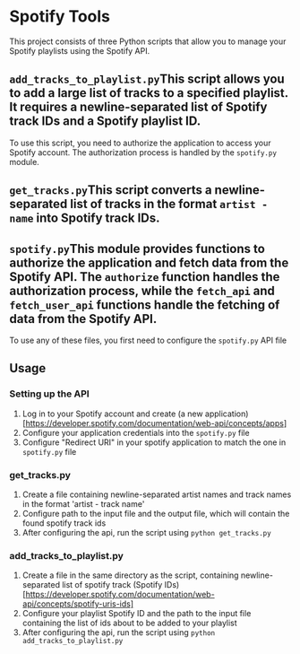 # Spotify Tools

This project consists of three Python scripts that allow you to manage your Spotify playlists using the Spotify API.

## `add_tracks_to_playlist.py`This script allows you to add a large list of tracks to a specified playlist. It requires a newline-separated list of Spotify track IDs and a Spotify playlist ID.

To use this script, you need to authorize the application to access your Spotify account. The authorization process is handled by the `spotify.py` module.

## `get_tracks.py`This script converts a newline-separated list of tracks in the format `artist - name` into Spotify track IDs. 

## `spotify.py`This module provides functions to authorize the application and fetch data from the Spotify API. The `authorize` function handles the authorization process, while the `fetch_api` and `fetch_user_api` functions handle the fetching of data from the Spotify API.

To use any of these files, you first need to configure the `spotify.py` API file

## Usage

### Setting up the API

1. Log in to your Spotify account and create (a new application)[https://developer.spotify.com/documentation/web-api/concepts/apps]
2. Configure your application credentials into the `spotify.py` file
3. Configure "Redirect URI" in your spotify application to match the one in `spotify.py` file

### get_tracks.py

1. Create a file containing newline-separated artist names and track names in the format 'artist - track name'
2. Configure path to the input file and the output file, which will contain the found spotify track ids
3. After configuring the api, run the script using `python get_tracks.py`

### add_tracks_to_playlist.py

1. Create a file in the same directory as the script, containing newline-separated list of spotify track (Spotify IDs)[https://developer.spotify.com/documentation/web-api/concepts/spotify-uris-ids]
2. Configure your playlist Spotify ID and the path to the input file containing the list of ids about to be added to your playlist
3. After configuring the api, run the script using `python add_tracks_to_playlist.py`
